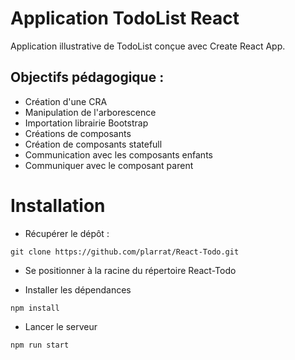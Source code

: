 # Application TodoList React

Application illustrative de TodoList conçue avec Create React App.

## Objectifs pédagogique : 

- Création d'une CRA
- Manipulation de l'arborescence
- Importation librairie Bootstrap
- Créations de composants
- Création de composants statefull
- Communication avec les composants enfants
- Communiquer avec le composant parent

# Installation

- Récupérer le dépôt : 

`git clone https://github.com/plarrat/React-Todo.git`

- Se positionner à la racine du répertoire React-Todo

- Installer les dépendances 

`npm install`

- Lancer le serveur 

`npm run start`